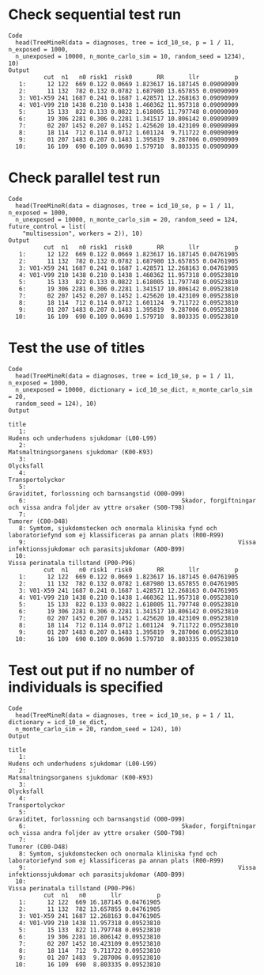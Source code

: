 # Check sequential test run

    Code
      head(TreeMineR(data = diagnoses, tree = icd_10_se, p = 1 / 11, n_exposed = 1000,
      n_unexposed = 10000, n_monte_carlo_sim = 10, random_seed = 1234), 10)
    Output
              cut  n1   n0 risk1  risk0       RR       llr          p
       1:      12 122  669 0.122 0.0669 1.823617 16.187145 0.09090909
       2:      11 132  782 0.132 0.0782 1.687980 13.657855 0.09090909
       3: V01-X59 241 1687 0.241 0.1687 1.428571 12.268163 0.09090909
       4: V01-V99 210 1438 0.210 0.1438 1.460362 11.957318 0.09090909
       5:      15 133  822 0.133 0.0822 1.618005 11.797748 0.09090909
       6:      19 306 2281 0.306 0.2281 1.341517 10.806142 0.09090909
       7:      02 207 1452 0.207 0.1452 1.425620 10.423109 0.09090909
       8:      18 114  712 0.114 0.0712 1.601124  9.711722 0.09090909
       9:      01 207 1483 0.207 0.1483 1.395819  9.287006 0.09090909
      10:      16 109  690 0.109 0.0690 1.579710  8.803335 0.09090909

# Check parallel test run

    Code
      head(TreeMineR(data = diagnoses, tree = icd_10_se, p = 1 / 11, n_exposed = 1000,
      n_unexposed = 10000, n_monte_carlo_sim = 20, random_seed = 124, future_control = list(
        "multisession", workers = 2)), 10)
    Output
              cut  n1   n0 risk1  risk0       RR       llr          p
       1:      12 122  669 0.122 0.0669 1.823617 16.187145 0.04761905
       2:      11 132  782 0.132 0.0782 1.687980 13.657855 0.04761905
       3: V01-X59 241 1687 0.241 0.1687 1.428571 12.268163 0.04761905
       4: V01-V99 210 1438 0.210 0.1438 1.460362 11.957318 0.09523810
       5:      15 133  822 0.133 0.0822 1.618005 11.797748 0.09523810
       6:      19 306 2281 0.306 0.2281 1.341517 10.806142 0.09523810
       7:      02 207 1452 0.207 0.1452 1.425620 10.423109 0.09523810
       8:      18 114  712 0.114 0.0712 1.601124  9.711722 0.09523810
       9:      01 207 1483 0.207 0.1483 1.395819  9.287006 0.09523810
      10:      16 109  690 0.109 0.0690 1.579710  8.803335 0.09523810

# Test the use of titles

    Code
      head(TreeMineR(data = diagnoses, tree = icd_10_se, p = 1 / 11, n_exposed = 1000,
      n_unexposed = 10000, dictionary = icd_10_se_dict, n_monte_carlo_sim = 20,
      random_seed = 124), 10)
    Output
                                                                                                                        title
       1:                                                                          Hudens och underhudens sjukdomar (L00-L99)
       2:                                                                           Matsmaltningsorganens sjukdomar (K00-K93)
       3:                                                                                                          Olycksfall
       4:                                                                                                    Transportolyckor
       5:                                                                  Graviditet, forlossning och barnsangstid (O00-O99)
       6:                                            Skador, forgiftningar och vissa andra foljder av yttre orsaker (S00-T98)
       7:                                                                                                   Tumorer (C00-D48)
       8: Symtom, sjukdomstecken och onormala kliniska fynd och laboratoriefynd som ej klassificeras pa annan plats (R00-R99)
       9:                                                            Vissa infektionssjukdomar och parasitsjukdomar (A00-B99)
      10:                                                                                Vissa perinatala tillstand (P00-P96)
              cut  n1   n0 risk1  risk0       RR       llr          p
       1:      12 122  669 0.122 0.0669 1.823617 16.187145 0.04761905
       2:      11 132  782 0.132 0.0782 1.687980 13.657855 0.04761905
       3: V01-X59 241 1687 0.241 0.1687 1.428571 12.268163 0.04761905
       4: V01-V99 210 1438 0.210 0.1438 1.460362 11.957318 0.09523810
       5:      15 133  822 0.133 0.0822 1.618005 11.797748 0.09523810
       6:      19 306 2281 0.306 0.2281 1.341517 10.806142 0.09523810
       7:      02 207 1452 0.207 0.1452 1.425620 10.423109 0.09523810
       8:      18 114  712 0.114 0.0712 1.601124  9.711722 0.09523810
       9:      01 207 1483 0.207 0.1483 1.395819  9.287006 0.09523810
      10:      16 109  690 0.109 0.0690 1.579710  8.803335 0.09523810

# Test out put if no number of individuals is specified

    Code
      head(TreeMineR(data = diagnoses, tree = icd_10_se, p = 1 / 11, dictionary = icd_10_se_dict,
      n_monte_carlo_sim = 20, random_seed = 124), 10)
    Output
                                                                                                                        title
       1:                                                                          Hudens och underhudens sjukdomar (L00-L99)
       2:                                                                           Matsmaltningsorganens sjukdomar (K00-K93)
       3:                                                                                                          Olycksfall
       4:                                                                                                    Transportolyckor
       5:                                                                  Graviditet, forlossning och barnsangstid (O00-O99)
       6:                                            Skador, forgiftningar och vissa andra foljder av yttre orsaker (S00-T98)
       7:                                                                                                   Tumorer (C00-D48)
       8: Symtom, sjukdomstecken och onormala kliniska fynd och laboratoriefynd som ej klassificeras pa annan plats (R00-R99)
       9:                                                            Vissa infektionssjukdomar och parasitsjukdomar (A00-B99)
      10:                                                                                Vissa perinatala tillstand (P00-P96)
              cut  n1   n0       llr          p
       1:      12 122  669 16.187145 0.04761905
       2:      11 132  782 13.657855 0.04761905
       3: V01-X59 241 1687 12.268163 0.04761905
       4: V01-V99 210 1438 11.957318 0.09523810
       5:      15 133  822 11.797748 0.09523810
       6:      19 306 2281 10.806142 0.09523810
       7:      02 207 1452 10.423109 0.09523810
       8:      18 114  712  9.711722 0.09523810
       9:      01 207 1483  9.287006 0.09523810
      10:      16 109  690  8.803335 0.09523810

